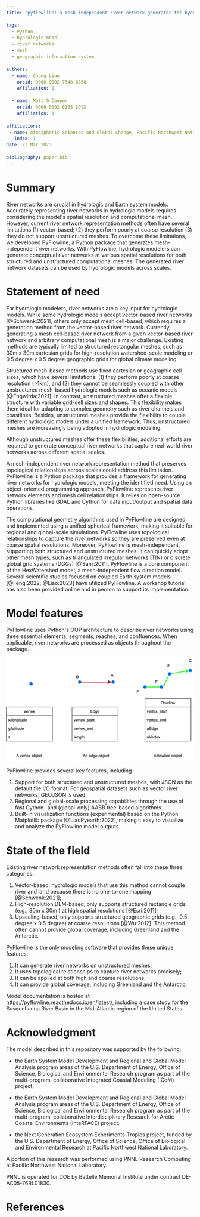 ```yaml
---
title: 'pyflowline: a mesh-independent river network generator for hydrologic models'

tags:
  - Python
  - hydrologic model
  - river networks
  - mesh
  - geographic information system

authors:
  - name: Chang Liao
    orcid: 0000-0002-7348-8858    
    affiliation: 1

  - name: Matt G Cooper
    orcid: 0000-0002-0165-209X 
    affiliation: 1

affiliations:
 - name: Atmospheric Sciences and Global Change, Pacific Northwest National Laboratory, Richland, WA, USA
   index: 1 
date: 23 Mar 2023

bibliography: paper.bib
---
```


# Summary

River networks are crucial in hydrologic and Earth system models. Accurately representing river networks in hydrologic models requires considering the model's spatial resolution and computational mesh. However, current river network representation methods often have several limitations (1)  vector-based; (2) they perform poorly at coarse resolution (3) they do not support unstructured meshes. To overcome these limitations, we developed PyFlowline, a Python package that generates mesh-independent river networks. With PyFlowline, hydrologic modelers can generate conceptual river networks at various spatial resolutions for both structured and unstructured computational meshes. The generated river network datasets can be used by hydrologic models across scales.

# Statement of need

For hydrologic modelers, river networks are a key input for hydrologic models. 
While some hydrologic models accept vector-based river networks [@Schwenk:2021], others only accept mesh cell-based, which requires a generation method from the vector-based river network. 
Currently, generating a mesh cell-based river network from a given vector-based river network and arbitrary computational mesh is a major challenge.
Existing methods are typically limited to structured rectangular meshes, such as 30m x 30m cartesian grids for high-resolution watershed-scale modeling or 0.5 degree x 0.5 degree geographic grids for global climate modeling. 

Structured mesh-based methods use fixed cartesian or geographic cell sizes, which have several limitations: (1) they perform poorly at coarse resolution (>1km), and (2) they cannot be seamlessly coupled with other unstructured mesh-based hydrologic models such as oceanic models [@Engwirda:2021]. In contrast, unstructured meshes offer a flexible structure with variable grid-cell sizes and shapes. This flexibility makes them ideal for adapting to complex geometry such as river channels and coastlines. Besides, unstructured meshes provide the flexibility to couple different hydrologic models under a unified framework.
Thus, unstructured meshes are increasingly being adopted in hydrologic modeling.

Although unstructured meshes offer these flexibilities, additional efforts are required to generate conceptual river networks that capture real-world river networks across different spatial scales.

A mesh-independent river network representation method that preserves topological relationships across scales could address this limitation. 
PyFlowline is a Python package that provides a framework for generating river networks for hydrologic models, meeting the identified need. Using an object-oriented programming approach, PyFlowline represents river network elements and mesh cell relationships. It relies on open-source Python libraries like GDAL and Cython for data input/output and spatial data operations.

The computational geometry algorithms used in PyFlowline are designed and implemented using a unified spherical framework, making it suitable for regional and global-scale simulations. PyFlowline uses topological relationships to capture the river networks so they are preserved even at coarse spatial resolutions.
Moreover, PyFlowline is mesh-independent, supporting both structured and unstructured meshes. It can quickly adopt other mesh types, such as triangulated irregular networks (TIN) or discrete global grid systems (DGGs) [@Sahr:2011]. PyFlowline is a core component of the HexWatershed model, a mesh-independent flow direction model. Several scientific studies focused on coupled Earth system models [@Feng:2022; @Liao:2023] have utilized PyFlowline. A workshop tutorial has also been provided online and in person to support its implementation.


# Model features

PyFlowline uses Python's OOP architecture to describe river networks using three essential elements: segments, reaches, and confluences. When applicable, river networks are processed as objects throughout the package.

![The data model. A vertex class object represents a point on the Earth surface. It have three coordiantes. An edge class object represents a directed line between two points. Besides, it has a length attribute. A flowline class object represents a list of connected lines. \label{fig:oop}](https://github.com/changliao1025/pyflowline/blob/main/docs/figures/basic_element.png?raw=true)

PyFlowline provides several key features, including

1. Support for both structured and unstructured meshes, with JSON as the default file I/O format. For geospatial datasets such as vector river networks, GEOJSON is used.
2. Regional and global-scale processing capabilities through the use of fast Cython- and (global-only) AABB tree-based algorithms.
3. Built-in visualization functions (experimental) based on the Python Matplotlib package [@LiaoPyearth:2022], making it easy to visualize and analyze the PyFlowline model outputs.

# State of the field

Existing river network representation methods often fall into these three categories:

1. Vector-based, hydrologic models that use this method cannot couple river and land because there is no one-to-one mapping [@Schwenk:2021];
2. High-resolution DEM-based, only supports structured rectangle grids (e.g., 30m x 30m ) at high spatial resolutions [@Esri:2011];
3. Upscaling-based, only supports structured geographic grids (e.g., 0.5 degree x 0.5 degree) at coarse resolutions [@Wu:2012]. This method often cannot provide global coverage, including Greenland and the Antarctic.

PyFlowline is the only modeling software that provides these unique features:

1. It can generate river networks on unstructured meshes; 
2. It uses topological relationships to capture river networks precisely; 
3. It can be applied at both high and coarse resolutions; 
4. It can provide global coverage, including Greenland and the Antarctic.

Model documentation is hosted at https://pyflowline.readthedocs.io/en/latest/, including a case study for the Susquehanna River Basin in the Mid-Atlantic region of the United States.

# Acknowledgment

The model described in this repository was supported by the following:

* the Earth System Model Development and Regional and Global Model Analysis program areas of the U.S. Department of Energy, Office of Science, Biological and Environmental Research program as part of the multi-program, collaborative Integrated Coastal Modeling (ICoM) project.

* the Earth System Model Development and Regional and Global Model Analysis program areas of the U.S. Department of Energy, Office of Science, Biological and Environmental Research program as part of the multi-program, collaborative Interdisciplinary Research for Arctic Coastal Environments (InteRFACE) project.

* the Next Generation Ecosystem Experiments-Tropics project, funded by the U.S. Department of Energy, Office of Science, Office of Biological and Environmental Research at Pacific Northwest National Laboratory. 

A portion of this research was performed using PNNL Research Computing at Pacific Northwest National Laboratory. 

PNNL is operated for DOE by Battelle Memorial Institute under contract DE-AC05-76RL01830.

# References

